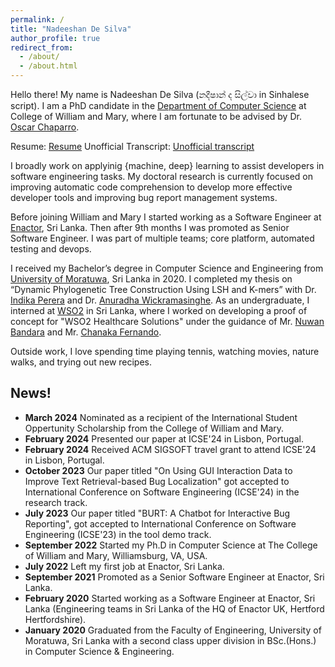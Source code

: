 ```yaml
---
permalink: /
title: "Nadeeshan De Silva"
author_profile: true
redirect_from: 
  - /about/
  - /about.html
---
```


Hello there! My name is Nadeeshan De Silva (නදීෂාන් ද සිල්වා in Sinhalese script). I am a PhD candidate in the [Department of Computer Science](https://www.wm.edu/as/computerscience/) at College of William and Mary, where I am fortunate to be advised by Dr. [Oscar Chaparro](https://ojcchar.github.io/).

Resume: [Resume](files/Nadeeshan_De_Silva_Resume.pdf) 
Unofficial Transcript: [Unofficial transcript](files/unofficial_transcript.pdf)

I broadly work on applyinig {machine, deep} learning to assist developers in software engineering tasks. My doctoral research is currently focused on improving automatic code comprehension to develop more effective developer tools and improving bug report management systems.

Before joining William and Mary I started working as a Software Engineer at [Enactor](https://www.enactor.com/), Sri Lanka. Then after 9th months I was promoted as Senior Software Engineer. I was part of multiple teams; core platform, automated testing and devops. 

I received my Bachelor’s degree in Computer Science and Engineering from [University of Moratuwa](https://uom.lk/), Sri Lanka in 2020. I completed my thesis on “Dynamic Phylogenetic Tree Construction Using LSH and K-mers” with Dr. [Indika Perera](https://scholar.google.com/citations?user=7txwaPoAAAAJ&hl=en) and Dr. [Anuradha Wickramasinghe](https://anuradhawick.com/). As an undergraduate, I interned at [WSO2](https://wso2.com/) in Sri Lanka, where I worked on developing a proof of concept for "WSO2 Healthcare Solutions" under the guidance of Mr. [Nuwan Bandara](https://www.linkedin.com/in/nuwanbando/) and Mr. [Chanaka Fernando](https://lk.linkedin.com/in/chanakaudaya/).

Outside work, I love spending time playing tennis, watching movies, nature walks, and trying out new recipes.

## News!

* **March 2024** Nominated as a recipient of the International Student Oppertunity Scholarship from the College of William and Mary.
* **February 2024** Presented our paper at ICSE'24 in Lisbon, Portugal.
* **February 2024** Received ACM SIGSOFT travel grant to attend ICSE'24 in Lisbon, Portugal.
* **October 2023** Our paper titled "On Using GUI Interaction Data to Improve Text Retrieval-based Bug Localization" got accepted to International Conference on Software Engineering (ICSE'24) in the research track.
* **July 2023** Our paper titled "BURT: A Chatbot for Interactive Bug Reporting", got accepted to International Conference on Software Engineering (ICSE'23) in the tool demo track.
* **September 2022** Started my Ph.D in Computer Science at The College of William and Mary, Williamsburg, VA, USA.
* **July 2022** Left my first job at Enactor, Sri Lanka.
* **September 2021** Promoted as a Senior Software Engineer at Enactor, Sri Lanka.
* **February 2020** Started working as a Software Engineer at Enactor, Sri Lanka (Engineering teams in Sri Lanka of the HQ of Enactor UK, Hertford Hertfordshire).
* **January 2020** Graduated from the Faculty of Engineering, University of Moratuwa, Sri Lanka with a second class upper division in BSc.(Hons.) in Computer Science & Engineering.